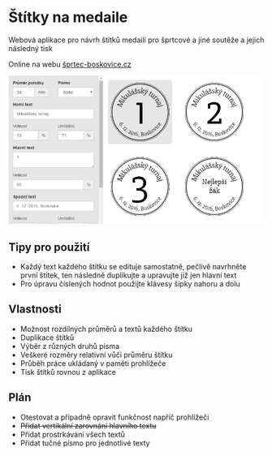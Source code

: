 # Štítky na medaile
Webová aplikace pro návrh štítků medailí pro šprtcové a jiné soutěže a jejich následný tisk

Online na webu [šprtec-boskovice.cz](http://medaile.sprtec-boskovice.cz/)

![Snímek obrazovky](/screenshot.png "Snímek obrazovky")

## Tipy pro použití
- Každý text každého štítku se edituje samostatně, pečlivě navrhněte první štítek, ten následně duplikujte a upravujte již jen hlavní text
- Pro úpravu číslených hodnot použijte klávesy šipky nahoru a dolu

## Vlastnosti
- Možnost rozdílných průměrů a textů každého štítku
- Duplikace štítků
- Výběr z různých druhů písma
- Veškeré rozměry relativní vůči průměru štítku
- Průběh práce ukládaný v paměti prohlížeče
- Tisk štítků rovnou z aplikace

## Plán
- Otestovat a případně opravit funkčnost napříč prohlížeči
- <del>Přidat vertikální zarovnání hlavního textu</del>
- Přidat prostrkávání všech textů
- Přidat tučné písmo pro jednotlivé texty
